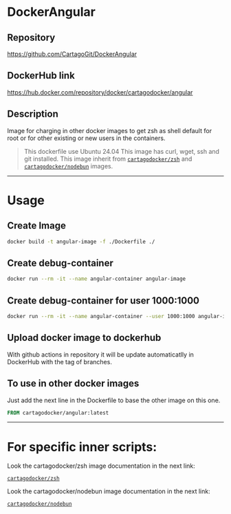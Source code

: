 # DockerAngular

## Repository

https://github.com/CartagoGit/DockerAngular

## DockerHub link

https://hub.docker.com/repository/docker/cartagodocker/angular

## Description

Image for charging in other docker images to get zsh as shell default for root or for other existing or new users in the containers.

> This dockerfile use Ubuntu 24.04
> This image has curl, wget, ssh and git installed.
> This image inherit from [`cartagodocker/zsh`](https://hub.docker.com/repository/docker/cartagodocker/zsh/general) and [`cartagodocker/nodebun`](https://hub.docker.com/repository/docker/cartagodocker/nodebun/general) images.

---

# Usage

## Create Image

```bash
docker build -t angular-image -f ./Dockerfile ./
```

## Create debug-container

```bash
docker run --rm -it --name angular-container angular-image
```

## Create debug-container for user 1000:1000

```bash
docker run --rm -it --name angular-container --user 1000:1000 angular-image
```

## Upload docker image to dockerhub

With github actions in repository it will be update automaticatlly in DockerHub with the tag of branches.

## To use in other docker images

Just add the next line in the Dockerfile to base the other image on this one.

```Dockerfile
FROM cartagodocker/angular:latest
```

---

# For specific inner scripts:

Look the cartagodocker/zsh image documentation in the next link:

[`cartagodocker/zsh`](https://hub.docker.com/repository/docker/cartagodocker/zsh/general)

Look the cartagodocker/nodebun image documentation in the next link:

[`cartagodocker/nodebun`](https://hub.docker.com/repository/docker/cartagodocker/nodebun/general)
